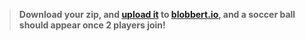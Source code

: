 > **Download your zip, and [upload it](/tutorials/uploadtoserver/) to [blobbert.io](https://blobbert.io/), and a soccer ball should appear once 2 players join!**
